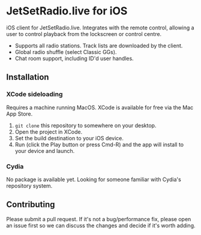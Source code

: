 # JetSetRadio.live for iOS

iOS client for JetSetRadio.live. Integrates with the remote control, allowing
a user to control playback from the lockscreen or control centre.

* Supports all radio stations. Track lists are downloaded by the client.
* Global radio shuffle (select Classic GGs).
* Chat room support, including ID'd user handles.

## Installation

### XCode sideloading

Requires a machine running MacOS. XCode is available for free via the Mac App
Store.

1. `git clone` this repository to somewhere on your desktop.
2. Open the project in XCode.
3. Set the build destination to your iOS device.
4. Run (click the Play button or press Cmd-R) and the app will install to your device and launch.

### Cydia

No package is available yet. Looking for someone familiar with Cydia's repository system.

## Contributing

Please submit a pull request. If it's not a bug/performance fix, please open an issue first so we can discuss the changes and decide if it's worth adding.
